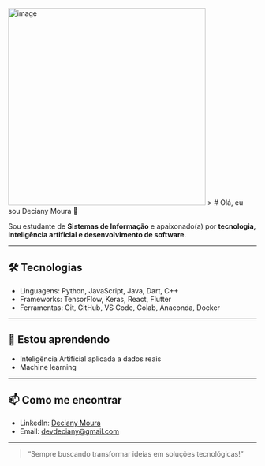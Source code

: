 <img width="400" height="400" alt="image" src="https://github.com/user-attachments/assets/f573695d-f21f-4888-ba4f-3097eb0ebb63" />
>
# Olá, eu sou Deciany Moura 👋

Sou estudante de **Sistemas de Informação** e apaixonado(a) por **tecnologia, inteligência artificial e desenvolvimento de software**.

---

## 🛠 Tecnologias

- Linguagens: Python, JavaScript, Java, Dart, C++
- Frameworks: TensorFlow, Keras, React, Flutter
- Ferramentas: Git, GitHub, VS Code, Colab, Anaconda, Docker

---

## 🌱 Estou aprendendo

- Inteligência Artificial aplicada a dados reais  
- Machine learning

---

## 📫 Como me encontrar

- LinkedIn: [Deciany Moura]([https://www.linkedin.com/in/decianymoura/](https://www.linkedin.com/in/deciany-moura-67074827b?utm_source=share&utm_campaign=share_via&utm_content=profile&utm_medium=android_app))  
- Email: devdeciany@gmail.com

---


> “Sempre buscando transformar ideias em soluções tecnológicas!”
